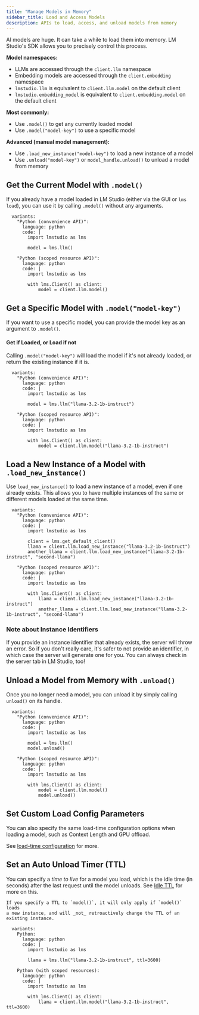 ```yaml
---
title: "Manage Models in Memory"
sidebar_title: Load and Access Models
description: APIs to load, access, and unload models from memory
---
```


AI models are huge. It can take a while to load them into memory. LM Studio's SDK allows you to precisely control this process.

**Model namespaces:**

  - LLMs are accessed through the `client.llm` namespace
  - Embedding models are accessed through the `client.embedding` namespace
  - `lmstudio.llm` is equivalent to `client.llm.model` on the default client
  - `lmstudio.embedding_model` is equivalent to `client.embedding.model` on the default client

**Most commonly:**
  - Use `.model()` to get any currently loaded model
  - Use `.model("model-key")` to use a specific model

**Advanced (manual model management):**
  - Use `.load_new_instance("model-key")` to load a new instance of a model
  - Use `.unload("model-key")` or `model_handle.unload()` to unload a model from memory

## Get the Current Model with `.model()`

If you already have a model loaded in LM Studio (either via the GUI or `lms load`), you can use it by calling `.model()` without any arguments.

```lms_code_snippet
  variants:
    "Python (convenience API)":
      language: python
      code: |
        import lmstudio as lms

        model = lms.llm()

    "Python (scoped resource API)":
      language: python
      code: |
        import lmstudio as lms

        with lms.Client() as client:
            model = client.llm.model()

```

## Get a Specific Model with `.model("model-key")`

If you want to use a specific model, you can provide the model key as an argument to `.model()`.

#### Get if Loaded, or Load if not
Calling `.model("model-key")` will load the model if it's not already loaded, or return the existing instance if it is.

```lms_code_snippet
  variants:
    "Python (convenience API)":
      language: python
      code: |
        import lmstudio as lms

        model = lms.llm("llama-3.2-1b-instruct")

    "Python (scoped resource API)":
      language: python
      code: |
        import lmstudio as lms

        with lms.Client() as client:
            model = client.llm.model("llama-3.2-1b-instruct")

```

<!--
Learn more about the `.model()` method and the parameters it accepts in the [API Reference](../api-reference/model).
-->

## Load a New Instance of a Model with `.load_new_instance()`

Use `load_new_instance()` to load a new instance of a model, even if one already exists.
This allows you to have multiple instances of the same or different models loaded at the same time.

```lms_code_snippet
  variants:
    "Python (convenience API)":
      language: python
      code: |
        import lmstudio as lms

        client = lms.get_default_client()
        llama = client.llm.load_new_instance("llama-3.2-1b-instruct")
        another_llama = client.llm.load_new_instance("llama-3.2-1b-instruct", "second-llama")

    "Python (scoped resource API)":
      language: python
      code: |
        import lmstudio as lms

        with lms.Client() as client:
            llama = client.llm.load_new_instance("llama-3.2-1b-instruct")
            another_llama = client.llm.load_new_instance("llama-3.2-1b-instruct", "second-llama")
```

<!--
Learn more about the `.load_new_instance()` method and the parameters it accepts in the [API Reference](../api-reference/load_new_instance).
-->

### Note about Instance Identifiers

If you provide an instance identifier that already exists, the server will throw an error.
So if you don't really care, it's safer to not provide an identifier, in which case
the server will generate one for you. You can always check in the server tab in LM Studio, too!

## Unload a Model from Memory with `.unload()`

Once you no longer need a model, you can unload it by simply calling `unload()` on its handle.

```lms_code_snippet
  variants:
    "Python (convenience API)":
      language: python
      code: |
        import lmstudio as lms

        model = lms.llm()
        model.unload()

    "Python (scoped resource API)":
      language: python
      code: |
        import lmstudio as lms

        with lms.Client() as client:
            model = client.llm.model()
            model.unload()

```

## Set Custom Load Config Parameters

You can also specify the same load-time configuration options when loading a model, such as Context Length and GPU offload. 

See [load-time configuration](../llm-prediction/parameters) for more.

## Set an Auto Unload Timer (TTL)

You can specify a _time to live_ for a model you load, which is the idle time (in seconds)
after the last request until the model unloads. See [Idle TTL](/docs/app/api/ttl-and-auto-evict) for more on this.

```lms_protip
If you specify a TTL to `model()`, it will only apply if `model()` loads
a new instance, and will _not_ retroactively change the TTL of an existing instance.
```

```lms_code_snippet
  variants:
    Python:
      language: python
      code: |
        import lmstudio as lms

        llama = lms.llm("llama-3.2-1b-instruct", ttl=3600)

    Python (with scoped resources):
      language: python
      code: |
        import lmstudio as lms

        with lms.Client() as client:
            llama = client.llm.model("llama-3.2-1b-instruct", ttl=3600)

```

<!--
(TODO?: Cover the JIT implications of setting a TTL, and the default TTL variations)
-->
